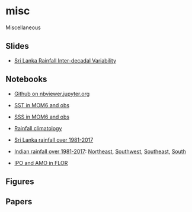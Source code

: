 # misc
Miscellaneous

## Slides
* [Sri Lanka Rainfall Inter-decadal Variability](https://docs.google.com/presentation/d/1ncwRY-phRPwW1Pzo_oqd6by9NxWdVv-fm3q1Wl0DAXs)

## Notebooks
* [Github on nbviewer.jupyter.org](http://nbviewer.jupyter.org/github/wy2136/)
* [SST in MOM6 and obs](http://nbviewer.jupyter.org/url/tigress-web.princeton.edu/%7Ewenchang/pub/notebooks/sst_bias.ipynb)
* [SSS in MOM6 and obs](http://nbviewer.jupyter.org/url/tigress-web.princeton.edu/%7Ewenchang/pub/notebooks/sss_bias.ipynb)
* [Rainfall climatology](http://nbviewer.jupyter.org/url/tigress-web.princeton.edu/%7Ewenchang/pub/notebooks/rainy_season.ipynb)
* [Sri Lanka rainfall over 1981-2017](http://nbviewer.jupyter.org/url/tigress-web.princeton.edu/~wenchang/pub/climate_and_disease/SriLanka.rainfall.datasets.ipynb)
* [Indian rainfall over 1981-2017](http://nbviewer.jupyter.org/url/tigress-web.princeton.edu/~wenchang/pub/climate_and_disease/India.rainfall.datasets.ipynb): [Northeast](http://nbviewer.jupyter.org/url/tigress-web.princeton.edu/~wenchang/pub/climate_and_disease/IndiaGB.rainfall.datasets.ipynb), [Southwest](http://nbviewer.jupyter.org/url/tigress-web.princeton.edu/~wenchang/pub/climate_and_disease/IndiaWG.rainfall.datasets.ipynb), [Southeast](http://nbviewer.jupyter.org/url/tigress-web.princeton.edu/~wenchang/pub/climate_and_disease/IndiaSE.rainfall.datasets.ipynb), [South](http://nbviewer.jupyter.org/url/tigress-web.princeton.edu/~wenchang/pub/climate_and_disease/IndiaSouth.rainfall.datasets.ipynb)

* [IPO and AMO in FLOR](http://nbviewer.jupyter.org/url/tigress-web.princeton.edu/%7Ewenchang/pub/notebooks/ipo_amo.ipynb)


## Figures

## Papers

